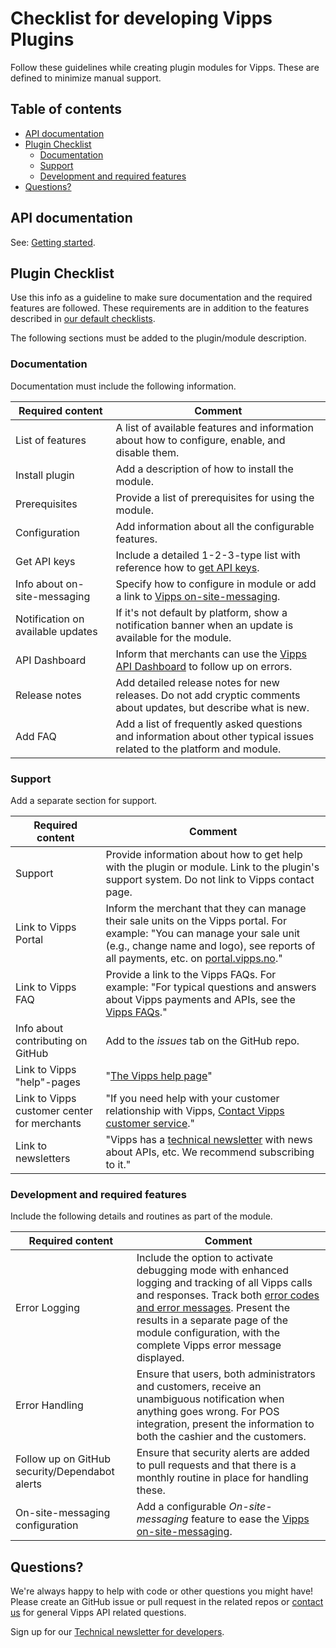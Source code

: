 
# Checklist for developing Vipps Plugins

Follow these guidelines while creating plugin modules for Vipps. These are defined to minimize manual support. 

## Table of contents

- [API documentation](#api-documentation)
- [Plugin Checklist](#plugin-checklist)
    - [Documentation](#documentation)
    - [Support](#support)
    - [Development and required features](#development-and-required-features)
- [Questions?](#questions)


## API documentation

See: [Getting started](https://vippsas.github.io/vipps-developer-docs/docs/vipps-developers/vipps-getting-started).


## Plugin Checklist

Use this info as a guideline to make sure documentation and the required features are followed. These requirements are in addition to the features described in [our default checklists](https://vippsas.github.io/vipps-developer-docs/docs/vipps-partner#finishing-the-integration-and-going-live).

The following sections must be added to the plugin/module description.

### Documentation

Documentation must include the following information.

| Required content | Comment |
|-----|-----------|
|     List of features| A list of available features and information about how to configure, enable, and disable them. |
|     Install plugin| Add a description of how to install the module. |
|     Prerequisites| Provide a list of prerequisites for using the module.|
|     Configuration| Add information about all the configurable features. |
|     Get API keys| Include a detailed 1-2-3-type list with reference how to [get API keys](https://vippsas.github.io/vipps-developer-docs/docs/vipps-developers/common-topics/api-keys#getting-the-api-keys). |
|     Info about on-site-messaging| Specify how to configure in module or add a link to [Vipps on-site-messaging](https://vippsas.github.io/vipps-developer-docs/docs/APIs/checkout-api/vipps-checkout-on-site-messaging). |
|     Notification on available updates| If it's not default by platform, show a notification banner when an update is available for the module. |
|     API Dashboard| Inform that merchants can use the [Vipps API Dashboard](https://vippsas.github.io/vipps-developer-docs/docs/vipps-developers/vipps-resources#api-dashboard) to follow up on errors.|
|     Release notes| Add detailed release notes for new releases. Do not add cryptic comments about updates, but describe what is new. |
|     Add FAQ| Add a list of frequently asked questions and information about other typical issues related to the platform and module.|


### Support 

Add a separate section for support.

| Required content | Comment |
|-----|-----------|
|     Support| Provide information about how to get help with the plugin or module. Link to the plugin's support system. Do not link to Vipps contact page. |
|     Link to Vipps Portal| Inform the merchant that they can manage their sale units on the Vipps portal. For example: "You can manage your sale unit (e.g., change name and logo), see reports of all payments, etc. on [portal.vipps.no](https://portal.vipps.no)."|
|     Link to Vipps FAQ| Provide a link to the Vipps FAQs. For example: "For typical questions and answers about Vipps payments and APIs, see the [Vipps FAQs](https://vippsas.github.io/vipps-developer-docs/docs/vipps-developers/faqs)."|
|     Info about contributing on GitHub| Add to the _issues_ tab on the GitHub repo. |
|     Link to Vipps "help"-pages| "[The Vipps help page](https://vipps.no/hjelp/vipps/)"|
|     Link to Vipps customer center for merchants| "If you need help with your customer relationship with Vipps, [Contact Vipps customer service](https://vipps.no/hjelp/vipps/)."|
|     Link to newsletters| "Vipps has a [technical newsletter](https://vippsas.github.io/vipps-developer-docs/docs/vipps-developers/newsletters) with news about APIs, etc. We recommend subscribing to it." |


### Development and required features

Include the following details and routines as part of the module. 

| Required content | Comment |
|-----|-----------|
|     Error Logging| Include the option to activate debugging mode with enhanced logging and tracking of all Vipps calls and responses. Track both [error codes and error messages](https://vippsas.github.io/vipps-developer-docs/docs/APIs/ecom-api/vipps-ecom-api#error-codes). Present the results in a separate page of the module configuration, with the complete Vipps error message displayed.
|     Error Handling| Ensure that users, both administrators and customers, receive an unambiguous notification when anything goes wrong. For POS integration, present the information to both the cashier and the customers.
|     Follow up on GitHub security/Dependabot alerts | Ensure that security alerts are added to pull requests and that there is a monthly routine in place for handling these. |
|     On-site-messaging configuration| Add a configurable _On-site-messaging_ feature to ease the [Vipps on-site-messaging](https://vippsas.github.io/vipps-developer-docs/docs/APIs/checkout-api/vipps-checkout-on-site-messaging). |        



## Questions?

We're always happy to help with code or other questions you might have!
Please create an GitHub issue or pull request in the related repos or [contact us](https://vippsas.github.io/vipps-developer-docs/docs/vipps-developers/contact) for general Vipps API related questions.

Sign up for our [Technical newsletter for developers](https://vippsas.github.io/vipps-developer-docs/docs/vipps-developers/newsletters/).







